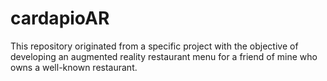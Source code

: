 # cardapioAR

This repository originated from a specific project with the objective of developing an augmented reality restaurant menu for a friend of mine who owns a well-known restaurant.
